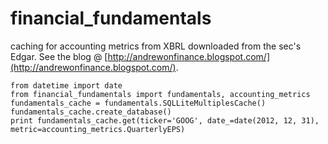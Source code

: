 financial_fundamentals
======================

caching for accounting metrics from XBRL downloaded from the sec's Edgar.
See the blog @ [http://andrewonfinance.blogspot.com/](http://andrewonfinance.blogspot.com/).



    from datetime import date
    from financial_fundamentals import fundamentals, accounting_metrics
    fundamentals_cache = fundamentals.SQLLiteMultiplesCache()
    fundamentals_cache.create_database()
    print fundamentals_cache.get(ticker='GOOG', date_=date(2012, 12, 31), metric=accounting_metrics.QuarterlyEPS)
